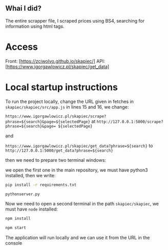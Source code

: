 ## Whai I did?

The entire scrapper file, I scraped prices using BS4, searching for information using html tags. 

# Access

Front: [https://zciwolvo.github.io/skapiec/]
API: [https://www.igorgawlowicz.pl/skapiec/get_data]

# Local startup instructions

To run the project locally, change the URL given in fetches in `skapiec/skapiec/src/app.js` in lines 15 and 16, we change:

`https://www.igorgawlowicz.pl/skapiec/scrape?phrase=${search}&page=${selectedPage}` at `http://127.0.0.1:5000/scrape?phrase=${search}&page= ${selectedPage}`

and

`https://www.igorgawlowicz.pl/skapiec/get_data?phrase=${search}` to `http://127.0.0.1:5000/get_data?phrase=${search}`

then we need to prepare two terminal windows:

we open the first one in the main repository, we must have python3 installed, then we write:

```bash
pip install -r requirements.txt

pythonserver.py
```

Now we need to open a second terminal in the path `skapiec/skapiec`, we must have `node` installed:

```bash
npm install

npm start
```

The application will run locally and we can use it from the URL in the console
